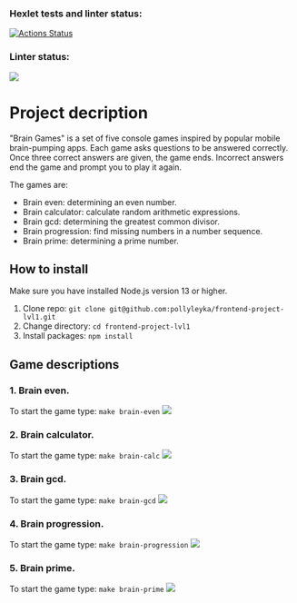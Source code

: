 ### Hexlet tests and linter status:
[![Actions Status](https://github.com/Maxencio/frontend-project-44/workflows/hexlet-check/badge.svg)](https://github.com/Maxencio/frontend-project-44/actions)
### Linter status:
<a href="https://codeclimate.com/github/Maxencio/frontend-project-44/maintainability"><img src="https://api.codeclimate.com/v1/badges/016f2ac2c3ca8e240a74/maintainability" /></a>
# Project decription


"Brain Games" is a set of five console games inspired by popular mobile brain-pumping apps. Each game asks questions to be answered correctly. Once three correct answers are given, the game ends. Incorrect answers end the game and prompt you to play it again.

The games are:

- Brain even: determining an even number.
- Brain calculator: calculate random arithmetic expressions.
- Brain gcd: determining the greatest common divisor.
- Brain progression: find missing numbers in a number sequence.
- Brain prime: determining a prime number.

## How to install


Make sure you have installed Node.js version 13 or higher.

1. Clone repo:
`git clone git@github.com:pollyleyka/frontend-project-lvl1.git`
2. Change directory:
`cd frontend-project-lvl1`
3. Install packages:
`npm install`

## Game descriptions


### 1. Brain even.
To start the game type:
`make brain-even`
<a href="https://asciinema.org/a/0stOa9iFN56MAcJzw9fmp53Gy" target="_blank"><img src="https://asciinema.org/a/0stOa9iFN56MAcJzw9fmp53Gy.svg" /></a>


### 2. Brain calculator.
To start the game type:
`make brain-calc`
<a href="https://asciinema.org/a/UBl5MJ9yetmCV2bmSF5kqhss2" target="_blank"><img src="https://asciinema.org/a/UBl5MJ9yetmCV2bmSF5kqhss2.svg" /></a>


### 3. Brain gcd.
To start the game type:
`make brain-gcd`
<a href="https://asciinema.org/a/FZceIlyqOxu80UTJITUJxSr5p" target="_blank"><img src="https://asciinema.org/a/FZceIlyqOxu80UTJITUJxSr5p.svg" /></a>


### 4. Brain progression.
To start the game type:
`make brain-progression`
<a href="https://asciinema.org/a/YAzjMbFwkkX15EHlVu3eHGguD" target="_blank"><img src="https://asciinema.org/a/YAzjMbFwkkX15EHlVu3eHGguD.svg" /></a>


### 5. Brain prime.
To start the game type:
`make brain-prime`
<a href="https://asciinema.org/a/SwT6UZ0okCoyIgl7IM4hLiZ8U" target="_blank"><img src="https://asciinema.org/a/SwT6UZ0okCoyIgl7IM4hLiZ8U.svg" /></a>
